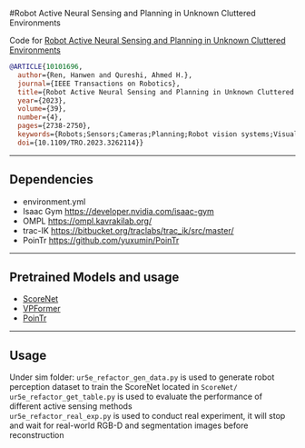 #Robot Active Neural Sensing and Planning in Unknown Cluttered Environments

Code for [Robot Active Neural Sensing and Planning in Unknown Cluttered Environments](https://ieeexplore.ieee.org/document/10101696)
```Bibtex
@ARTICLE{10101696,
  author={Ren, Hanwen and Qureshi, Ahmed H.},
  journal={IEEE Transactions on Robotics},
  title={Robot Active Neural Sensing and Planning in Unknown Cluttered Environments},
  year={2023},
  volume={39},
  number={4},
  pages={2738-2750},
  keywords={Robots;Sensors;Cameras;Planning;Robot vision systems;Visualization;Manipulators;Active sensing;deep learning;planning and control;scene reconstruction;unknown environments},
  doi={10.1109/TRO.2023.3262114}}
```
---
## Dependencies
- environment.yml 
- Isaac Gym https://developer.nvidia.com/isaac-gym
- OMPL https://ompl.kavrakilab.org/ 
- trac-IK https://bitbucket.org/traclabs/trac_ik/src/master/ 
- PoinTr https://github.com/yuxumin/PoinTr
---

## Pretrained Models and usage
- [ScoreNet](https://drive.google.com/drive/folders/1G3CgzlIclktMbbc8krXBYMFIZ6Gd1v_E?usp=sharing)
- [VPFormer](https://drive.google.com/drive/folders/1UBZgqJjepLXYmBXpAqzX179p1rn83Vpg?usp=sharing)
- [PoinTr](https://drive.google.com/drive/folders/1K_VioYllsd5OuU0rB5PZnIlrKHjG-a76?usp=sharing)   
---

## Usage
Under sim folder:
`ur5e_refactor_gen_data.py` is used to generate robot perception dataset to train the ScoreNet located in `ScoreNet/`\
`ur5e_refactor_get_table.py` is used to evaluate the performance of different active sensing methods \
`ur5e_refactor_real_exp.py` is used to conduct real experiment, it will stop and wait for real-world RGB-D and segmentation images before reconstruction
